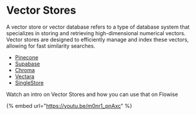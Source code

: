 # Vector Stores

A vector store or vector database refers to a type of database system that specializes in storing and retrieving high-dimensional numerical vectors. Vector stores are designed to efficiently manage and index these vectors, allowing for fast similarity searches.

* [Pinecone](pinecone.md)
* [Supabase](supabase.md)
* [Chroma](chroma.md)
* [Vectara](vectara.md)
* [SingleStore](singlestore.md)

Watch an intro on Vector Stores and how you can use that on Flowise

{% embed url="https://youtu.be/m0nr1_pnAxc" %}
